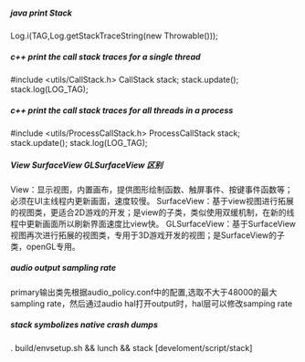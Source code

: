 
##### java print Stack
Log.i(TAG,Log.getStackTraceString(new Throwable()));

##### c++ print the call stack traces for a single thread
#include <utils/CallStack.h>
CallStack stack;
stack.update();
stack.log(LOG_TAG);

##### c++ print the call stack traces for all threads in a process
#include <utils/ProcessCallStack.h>
ProcessCallStack stack;
stack.update();
stack.log(LOG_TAG);

##### View SurfaceView GLSurfaceView 区别

View：显示视图，内置画布，提供图形绘制函数、触屏事件、按键事件函数等；必须在UI主线程内更新画面，速度较慢。
SurfaceView：基于view视图进行拓展的视图类，更适合2D游戏的开发；是view的子类，类似使用双缓机制，在新的线程中更新画面所以刷新界面速度比view快。
GLSurfaceView：基于SurfaceView视图再次进行拓展的视图类，专用于3D游戏开发的视图；是SurfaceView的子类，openGL专用。

##### audio output sampling rate
primary输出类先根据audio_policy.conf中的配置,选取不大于48000的最大sampling rate，然后通过audio hal打开output时，hal层可以修改samping rate


##### stack symbolizes native crash dumps

. build/envsetup.sh && lunch && stack
[develoment/script/stack]
